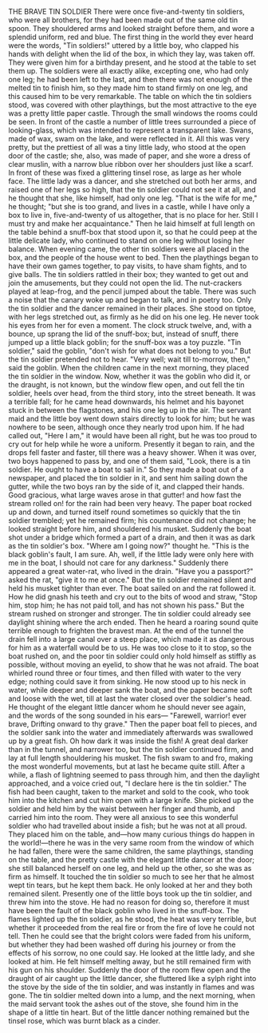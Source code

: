 THE BRAVE TIN SOLDIER
There
were
once
five-and-twenty
tin
soldiers,
who
were
all
brothers,
for
they
had
been
made
out
of
the
same
old
tin
spoon.
They
shouldered
arms
and
looked
straight
before
them,
and
wore
a
splendid
uniform,
red
and
blue.
The
first
thing
in
the
world
they
ever
heard
were
the
words,
"Tin
soldiers!"
uttered
by
a
little
boy,
who
clapped
his
hands
with
delight
when
the
lid
of
the
box,
in
which
they
lay,
was
taken
off.
They
were
given
him
for
a
birthday
present,
and
he
stood
at
the
table
to
set
them
up.
The
soldiers
were
all
exactly
alike,
excepting
one,
who
had
only
one
leg;
he
had
been
left
to
the
last,
and
then
there
was
not
enough
of
the
melted
tin
to
finish
him,
so
they
made
him
to
stand
firmly
on
one
leg,
and
this
caused
him
to
be
very
remarkable.
The
table
on
which
the
tin
soldiers
stood,
was
covered
with
other
playthings,
but
the
most
attractive
to
the
eye
was
a
pretty
little
paper
castle.
Through
the
small
windows
the
rooms
could
be
seen.
In
front
of
the
castle
a
number
of
little
trees
surrounded
a
piece
of
looking-glass,
which
was
intended
to
represent
a
transparent
lake.
Swans,
made
of
wax,
swam
on
the
lake,
and
were
reflected
in
it.
All
this
was
very
pretty,
but
the
prettiest
of
all
was
a
tiny
little
lady,
who
stood
at
the
open
door
of
the
castle;
she,
also,
was
made
of
paper,
and
she
wore
a
dress
of
clear
muslin,
with
a
narrow
blue
ribbon
over
her
shoulders
just
like
a
scarf.
In
front
of
these
was
fixed
a
glittering
tinsel
rose,
as
large
as
her
whole
face.
The
little
lady
was
a
dancer,
and
she
stretched
out
both
her
arms,
and
raised
one
of
her
legs
so
high,
that
the
tin
soldier
could
not
see
it
at
all,
and
he
thought
that
she,
like
himself,
had
only
one
leg.
"That
is
the
wife
for
me,"
he
thought;
"but
she
is
too
grand,
and
lives
in
a
castle,
while
I
have
only
a
box
to
live
in,
five-and-twenty
of
us
altogether,
that
is
no
place
for
her.
Still
I
must
try
and
make
her
acquaintance."
Then
he
laid
himself
at
full
length
on
the
table
behind
a
snuff-box
that
stood
upon
it,
so
that
he
could
peep
at
the
little
delicate
lady,
who
continued
to
stand
on
one
leg
without
losing
her
balance.
When
evening
came,
the
other
tin
soldiers
were
all
placed
in
the
box,
and
the
people
of
the
house
went
to
bed.
Then
the
playthings
began
to
have
their
own
games
together,
to
pay
visits,
to
have
sham
fights,
and
to
give
balls.
The
tin
soldiers
rattled
in
their
box;
they
wanted
to
get
out
and
join
the
amusements,
but
they
could
not
open
the
lid.
The
nut-crackers
played
at
leap-frog,
and
the
pencil
jumped
about
the
table.
There
was
such
a
noise
that
the
canary
woke
up
and
began
to
talk,
and
in
poetry
too.
Only
the
tin
soldier
and
the
dancer
remained
in
their
places.
She
stood
on
tiptoe,
with
her
legs
stretched
out,
as
firmly
as
he
did
on
his
one
leg.
He
never
took
his
eyes
from
her
for
even
a
moment.
The
clock
struck
twelve,
and,
with
a
bounce,
up
sprang
the
lid
of
the
snuff-box;
but,
instead
of
snuff,
there
jumped
up
a
little
black
goblin;
for
the
snuff-box
was
a
toy
puzzle.
"Tin
soldier,"
said
the
goblin,
"don't
wish
for
what
does
not
belong
to
you."
But
the
tin
soldier
pretended
not
to
hear.
"Very
well;
wait
till
to-morrow,
then,"
said
the
goblin.
When
the
children
came
in
the
next
morning,
they
placed
the
tin
soldier
in
the
window.
Now,
whether
it
was
the
goblin
who
did
it,
or
the
draught,
is
not
known,
but
the
window
flew
open,
and
out
fell
the
tin
soldier,
heels
over
head,
from
the
third
story,
into
the
street
beneath.
It
was
a
terrible
fall;
for
he
came
head
downwards,
his
helmet
and
his
bayonet
stuck
in
between
the
flagstones,
and
his
one
leg
up
in
the
air.
The
servant
maid
and
the
little
boy
went
down
stairs
directly
to
look
for
him;
but
he
was
nowhere
to
be
seen,
although
once
they
nearly
trod
upon
him.
If
he
had
called
out,
"Here
I
am,"
it
would
have
been
all
right,
but
he
was
too
proud
to
cry
out
for
help
while
he
wore
a
uniform.
Presently
it
began
to
rain,
and
the
drops
fell
faster
and
faster,
till
there
was
a
heavy
shower.
When
it
was
over,
two
boys
happened
to
pass
by,
and
one
of
them
said,
"Look,
there
is
a
tin
soldier.
He
ought
to
have
a
boat
to
sail
in."
So
they
made
a
boat
out
of
a
newspaper,
and
placed
the
tin
soldier
in
it,
and
sent
him
sailing
down
the
gutter,
while
the
two
boys
ran
by
the
side
of
it,
and
clapped
their
hands.
Good
gracious,
what
large
waves
arose
in
that
gutter!
and
how
fast
the
stream
rolled
on!
for
the
rain
had
been
very
heavy.
The
paper
boat
rocked
up
and
down,
and
turned
itself
round
sometimes
so
quickly
that
the
tin
soldier
trembled;
yet
he
remained
firm;
his
countenance
did
not
change;
he
looked
straight
before
him,
and
shouldered
his
musket.
Suddenly
the
boat
shot
under
a
bridge
which
formed
a
part
of
a
drain,
and
then
it
was
as
dark
as
the
tin
soldier's
box.
"Where
am
I
going
now?"
thought
he.
"This
is
the
black
goblin's
fault,
I
am
sure.
Ah,
well,
if
the
little
lady
were
only
here
with
me
in
the
boat,
I
should
not
care
for
any
darkness."
Suddenly
there
appeared
a
great
water-rat,
who
lived
in
the
drain.
"Have
you
a
passport?"
asked
the
rat,
"give
it
to
me
at
once."
But
the
tin
soldier
remained
silent
and
held
his
musket
tighter
than
ever.
The
boat
sailed
on
and
the
rat
followed
it.
How
he
did
gnash
his
teeth
and
cry
out
to
the
bits
of
wood
and
straw,
"Stop
him,
stop
him;
he
has
not
paid
toll,
and
has
not
shown
his
pass."
But
the
stream
rushed
on
stronger
and
stronger.
The
tin
soldier
could
already
see
daylight
shining
where
the
arch
ended.
Then
he
heard
a
roaring
sound
quite
terrible
enough
to
frighten
the
bravest
man.
At
the
end
of
the
tunnel
the
drain
fell
into
a
large
canal
over
a
steep
place,
which
made
it
as
dangerous
for
him
as
a
waterfall
would
be
to
us.
He
was
too
close
to
it
to
stop,
so
the
boat
rushed
on,
and
the
poor
tin
soldier
could
only
hold
himself
as
stiffly
as
possible,
without
moving
an
eyelid,
to
show
that
he
was
not
afraid.
The
boat
whirled
round
three
or
four
times,
and
then
filled
with
water
to
the
very
edge;
nothing
could
save
it
from
sinking.
He
now
stood
up
to
his
neck
in
water,
while
deeper
and
deeper
sank
the
boat,
and
the
paper
became
soft
and
loose
with
the
wet,
till
at
last
the
water
closed
over
the
soldier's
head.
He
thought
of
the
elegant
little
dancer
whom
he
should
never
see
again,
and
the
words
of
the
song
sounded
in
his
ears—
"Farewell,
warrior!
ever
brave,
Drifting
onward
to
thy
grave."
Then
the
paper
boat
fell
to
pieces,
and
the
soldier
sank
into
the
water
and
immediately
afterwards
was
swallowed
up
by
a
great
fish.
Oh
how
dark
it
was
inside
the
fish!
A
great
deal
darker
than
in
the
tunnel,
and
narrower
too,
but
the
tin
soldier
continued
firm,
and
lay
at
full
length
shouldering
his
musket.
The
fish
swam
to
and
fro,
making
the
most
wonderful
movements,
but
at
last
he
became
quite
still.
After
a
while,
a
flash
of
lightning
seemed
to
pass
through
him,
and
then
the
daylight
approached,
and
a
voice
cried
out,
"I
declare
here
is
the
tin
soldier."
The
fish
had
been
caught,
taken
to
the
market
and
sold
to
the
cook,
who
took
him
into
the
kitchen
and
cut
him
open
with
a
large
knife.
She
picked
up
the
soldier
and
held
him
by
the
waist
between
her
finger
and
thumb,
and
carried
him
into
the
room.
They
were
all
anxious
to
see
this
wonderful
soldier
who
had
travelled
about
inside
a
fish;
but
he
was
not
at
all
proud.
They
placed
him
on
the
table,
and—how
many
curious
things
do
happen
in
the
world!—there
he
was
in
the
very
same
room
from
the
window
of
which
he
had
fallen,
there
were
the
same
children,
the
same
playthings,
standing
on
the
table,
and
the
pretty
castle
with
the
elegant
little
dancer
at
the
door;
she
still
balanced
herself
on
one
leg,
and
held
up
the
other,
so
she
was
as
firm
as
himself.
It
touched
the
tin
soldier
so
much
to
see
her
that
he
almost
wept
tin
tears,
but
he
kept
them
back.
He
only
looked
at
her
and
they
both
remained
silent.
Presently
one
of
the
little
boys
took
up
the
tin
soldier,
and
threw
him
into
the
stove.
He
had
no
reason
for
doing
so,
therefore
it
must
have
been
the
fault
of
the
black
goblin
who
lived
in
the
snuff-box.
The
flames
lighted
up
the
tin
soldier,
as
he
stood,
the
heat
was
very
terrible,
but
whether
it
proceeded
from
the
real
fire
or
from
the
fire
of
love
he
could
not
tell.
Then
he
could
see
that
the
bright
colors
were
faded
from
his
uniform,
but
whether
they
had
been
washed
off
during
his
journey
or
from
the
effects
of
his
sorrow,
no
one
could
say.
He
looked
at
the
little
lady,
and
she
looked
at
him.
He
felt
himself
melting
away,
but
he
still
remained
firm
with
his
gun
on
his
shoulder.
Suddenly
the
door
of
the
room
flew
open
and
the
draught
of
air
caught
up
the
little
dancer,
she
fluttered
like
a
sylph
right
into
the
stove
by
the
side
of
the
tin
soldier,
and
was
instantly
in
flames
and
was
gone.
The
tin
soldier
melted
down
into
a
lump,
and
the
next
morning,
when
the
maid
servant
took
the
ashes
out
of
the
stove,
she
found
him
in
the
shape
of
a
little
tin
heart.
But
of
the
little
dancer
nothing
remained
but
the
tinsel
rose,
which
was
burnt
black
as
a
cinder.
